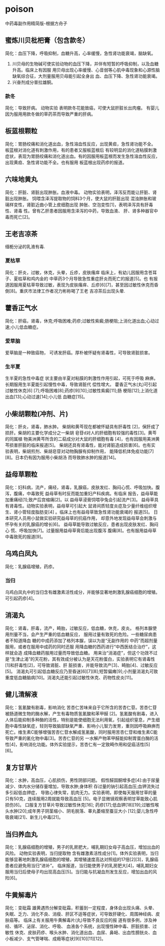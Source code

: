 # poison
中药毒副作用精简版-根据方舟子

## 蜜炼川贝枇杷膏（包含款冬）

简化：血压下降，呼吸抑制，血糖升高，心率缓慢，急性肾功能衰竭，脑缺氧。
1. 川贝母的生物碱可使实验动物的血压下降，并伴有短暂的呼吸抑制，以及血糖升高。临床上有因服 用贝母出现心率缓慢、心音弱等心肌中毒现象和心源性脑缺氧综合征，大剂量服用贝母能引起全身出 血、血压下降、急性肾功能衰竭。
2. 兴奋剂成分普拉雄酮。

### 款冬

简化：导致肝病。
动物实验 表明款冬花能致癌，可使大鼠肝脏长出肉瘤。
有婴儿因为服用用款冬做的草药茶而导致严重的肝病。

## 板蓝根颗粒

简化：胃肠绞痛和消化道出血，急性溶血性反应，出现黄疸，急性肾功能不全。
板蓝根对消化道有刺激作用，有的患者又服板蓝根后 有较明显的消化道粘膜刺激症状，表现为胃肠绞痛和消化道出血。有的因服用板蓝根而发生急性溶血性反应，出现黄疸、急性肾功能不全。也有服用 板蓝根出现药疹的报道。

## 六味地黄丸

简化：肝脏、肾脏出现肿胀。血液中毒。
动物实验表明，泽泻反而能让肝脏、肾脏出现肿胀。 饲喂含泽泻提取物的饲料3个月，使大鼠的肝脏出现 混浊肿胀和玻璃样变性，肾脏近曲小管上皮细胞出现 肿胀、空泡变性[1]，表明泽泻具有肝毒性、肾毒 性。曾有乙肝患者因服用含泽泻的中药，导致血液、 肝、肾多种器官中毒而死亡[2]。

## 王老吉凉茶

缅栀分泌的乳液有毒.
### 夏枯草

简化：肝炎，过敏，休克，头晕，丘疹，皮肤瘙痒
临床上，有幼儿因服用含苍耳子、夏枯草和鸡内金的 中草药3个月导致急性重症肝炎而死亡的报道[5]。也 有报道因服用夏枯草导致过敏，表现为皮肤瘙痒、丘疹[6][7]，甚至因过敏性休克而昏倒[8]。重庆市法律工作者况力彬称喝了王老 吉凉茶后出现头晕.

## 藿香正气水

简化：肝癌，肾毒，休克;呼吸困难;药疹;过敏性紫癜;肠梗阻;上消化道出血;心动过速;小儿低血糖症。
### 爱草脑
爱草脑是一种致癌物， 可诱发肝癌。厚朴被怀疑有肾毒性，可导致肾脏损害。
### 生半夏
生半夏的急性中毒症 状主要由半夏对粘膜的刺激性作用引起，可死于呼吸 麻痹。长期服用生半夏能引起慢性中毒，导致肾脏代 偿性增大。
藿香正气水(丸)可引起过敏性休克[6] [7];呼吸困难[8];药疹[9][10];过敏性紫癜[11];肠 梗阻[12];上消化道出血[13];心动过速[14];小儿低 血糖症[15]。

## 小柴胡颗粒(冲剂、片)

简化：肝炎，肾毒，肺水肿。
柴胡和黄芩现在都被怀疑具有肝毒性 [2]，保肝成了损肝。柴胡的主要化学成分之一柴胡 皂苷d对人的肝细胞有较强的毒性[3]。黄芩的同属植 物美洲黄芩所含的二萜成分对大鼠的肝细胞有毒 [4]，也有因服用美洲黄芩损害肝脏的临床报道[5]。 柴胡还具有肾毒性，能对肾脏造成损害[6]。也有实 验表明，柴胡煎剂、柴胡皂苷对动物胸腺有抑制作用， 能降低机体免疫功能[7][8]。日本仍有因为服用小柴胡汤 而导致肺水肿的报道[14]。

## 益母草颗粒

简化：妇科病，流产，痛经，肾毒，乳腺癌，皮肤发红、胸闷心慌、呼吸加快。腹泻，腹痛，中毒致死
益母草有时反而能加重妇产科疾病。有临床 报告，益母草能加重痛经[1];致产后宫缩痛[2]。以 益母草浸膏饲喂孕兔会引起流产[3]。
益母草具有肾毒性。动物实验表明，益母草可引起大 鼠肾间质轻度炎症及少量纤维组织增生、肾小管轻度脂肪变[4] 。临床上也有益母草致急性肾功能衰竭的 报道[5]。
日本研究人员用小鼠做实验研究益母草的抗癌作用， 却意外地发现益母草会刺激与怀孕有关的乳腺癌的增长[6]。
益母草能导致过敏反应，患者出现皮肤发红、胸闷心 慌、呼吸加快[7]。过量服用益母草膏后能出现腹泻 腹痛[8]。也有服用益母草中毒致死的报道[9]。

## 乌鸡白凤丸

简化：乳腺癌增殖，药疹。
### 当归
乌鸡白凤丸中的当归含有雌激素活性成分，并能够显著地刺激乳腺癌细胞的增殖。
可引起药疹[4]。

## 消渴丸

简化：肾毒，肝毒，流产，畸胎，过敏反应，低血糖，休克，皮炎。
格列本脲使用剂量不当，会产生严重的低血糖反应， 服用过量有致死的危险。一些糖尿病患者不知道降血 糖的中成药添加了格列本脲，误以为是“无副作用的 中药”而超剂量服用，或者在服用中成药的同时还服 用降血糖的西药进行“中西医结合治疗”，这样就会造 成降血糖药服用过量而导致低血糖。
用来治“消渴症”，但这个功效不过是“生津止渴”的天花粉，其有效成分被认为是天花粉蛋白，实验表明它有肾毒性[1]和肝毒性[2]，可导致肾脏、肝 脏损害，并能导致流产[3]、畸胎[4]、过敏反应[5]。
消渴丸可引起低血糖反应乃至昏迷[6][7][8];短暂偏瘫[9];小剂量消渴丸可致重度低血糖脑病[10]。消渴丸还能引起过敏性休克、药物性皮炎[11]。

## 健儿清解液

简化：氢氰酸有剧毒，影响消化
苦杏仁苦味来自于它所含的苦杏仁苷。苦杏仁苷被肠道微生物的酶水解，产生有毒物质氢氰酸和苯甲醛 [2]。氢氰酸有剧毒，进入人体后能抑制多种酶的活性，特别是能使细胞无法利用氧，引起组织窒息，产生细胞中毒性缺氧症，轻则导致脑部缺氧严重、影响小儿智力发育，重则因呼吸麻痹而死亡。维生素C能够增强苦杏仁苷水解成氢氰酸，同时服用苦杏仁苷和维生素C能导致严重的氰化物中毒[3]。苦杏仁苷的另 一水解产物苯甲醛能抑制胃蛋白酶的活性[4]，影响消化功能。体外实验提示，苦杏仁有一定致畸作用和促癌活性[5][6]。

## 复方甘草片

简化：水肿，高血压，心肌损伤，男性阴部问题。
假性醛固酮增多症[4]:由于尿量减少、体内水分储存量增加，导致水肿;身体积 存过量的钠引起高血压;血钾流失过多引起低血钾症， 导致心律失常，肌肉无力。实验表明，即使每天服用甘草的量只有50克，连续服用2周就能导致高血压 [5]。电子显微镜观察表明甘草能致心肌损伤[6]。
口服复方甘草片导致过敏性休克[16]; 药疹[17];低血钾[18][19];过敏性喉头水肿[20];成年男子阴茎缩小、阴毛脱落、睾丸萎缩至蚕豆大小 [12];婴儿急性呼吸衰竭[21]、新生儿中毒[21]。

## 当归养血丸

简化：乳腺癌细胞的增殖，男子的乳房肥大，哺乳期妇女母子高血压，增加出血的风险。
动物实验表明，当归提取物 含有雌激素活性成分[1]。体外实验表明，当归能够显著地刺激乳腺癌细胞的增殖，其增殖速度高达对照组的17倍[2][3]，乳腺癌患者应避免用当归“进补”。 临床报道，当归能使男子的乳房肥大[4]，哺乳期妇女服用当归后使母子均出现高血压[5]。当归能与抗凝血剂发生反应，增加出血的风险[6]。

## 牛黄解毒片

简化：变砒霜
雄黄遇热分解变砒霜，积蓄到一定程度，身体会出现头痛、头晕、失眠、乏力、消化不良、消瘦、肝区不适等症状，可导致肝硬化、周围神经病、皮肤癌等。
临床上有关服用牛黄解毒片(丸)导致不良反应的报 道有很多例，涉及神经、循环、泌尿、消化、呼吸、 血液各个系统，出现慢性砷中毒、肝脏损害、过敏性 休克、皮肤药疹、喉头水肿、消化道出血、血尿、鼻衄、出血性膀胱炎、血小板减少、支气管哮喘、成瘾等症状[9][10][11][12]。
